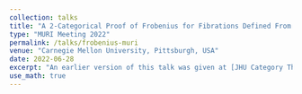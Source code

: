 ```yaml
---
collection: talks
title: "A 2-Categorical Proof of Frobenius for Fibrations Defined From a Generic Point"
type: "MURI Meeting 2022"
permalink: /talks/frobenius-muri
venue: "Carnegie Mellon University, Pittsburgh, USA"
date: 2022-06-28
excerpt: "An earlier version of this talk was given at [JHU Category Theory Seminar](https://math.jhu.edu/~eriehl/ct/)Seminars." 
use_math: true
---
```



